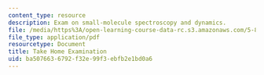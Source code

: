 ```yaml
---
content_type: resource
description: Exam on small-molecule spectroscopy and dynamics.
file: /media/https%3A/open-learning-course-data-rc.s3.amazonaws.com/5-80-small-molecule-spectroscopy-and-dynamics-fall-2008/ba5076636792f32e99f3ebfb2e1bd0a6_examf_1978.pdf
file_type: application/pdf
resourcetype: Document
title: Take Home Examination
uid: ba507663-6792-f32e-99f3-ebfb2e1bd0a6
---
```

